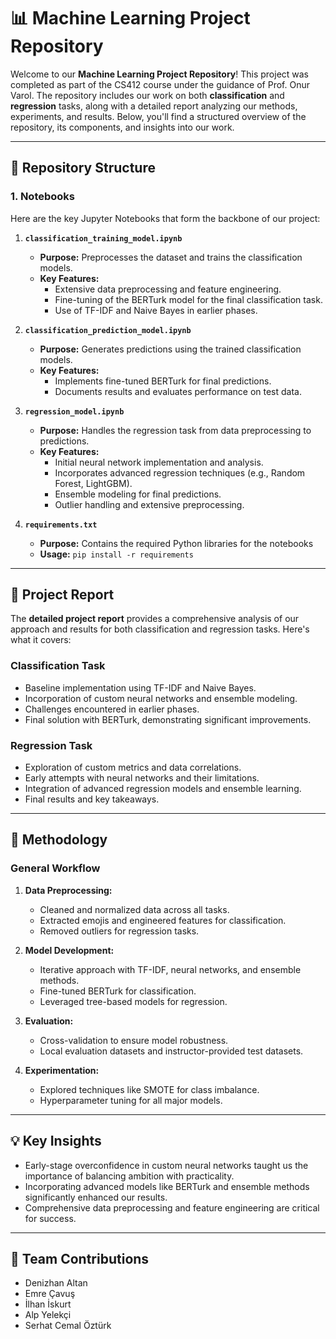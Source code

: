 # 📊 Machine Learning Project Repository

Welcome to our **Machine Learning Project Repository**! This project was completed as part of the CS412 course under the guidance of Prof. Onur Varol. The repository includes our work on both **classification** and **regression** tasks, along with a detailed report analyzing our methods, experiments, and results. Below, you'll find a structured overview of the repository, its components, and insights into our work.

---

## 📂 Repository Structure

### **1. Notebooks**
Here are the key Jupyter Notebooks that form the backbone of our project:

1. **`classification_training_model.ipynb`**  
   - **Purpose:** Preprocesses the dataset and trains the classification models.  
   - **Key Features:**  
     - Extensive data preprocessing and feature engineering.  
     - Fine-tuning of the BERTurk model for the final classification task.  
     - Use of TF-IDF and Naive Bayes in earlier phases.  

2. **`classification_prediction_model.ipynb`**  
   - **Purpose:** Generates predictions using the trained classification models.  
   - **Key Features:**  
     - Implements fine-tuned BERTurk for final predictions.  
     - Documents results and evaluates performance on test data.

3. **`regression_model.ipynb`**  
   - **Purpose:** Handles the regression task from data preprocessing to predictions.  
   - **Key Features:**  
     - Initial neural network implementation and analysis.  
     - Incorporates advanced regression techniques (e.g., Random Forest, LightGBM).  
     - Ensemble modeling for final predictions.  
     - Outlier handling and extensive preprocessing.

4. **`requirements.txt`**
   - **Purpose:** Contains the required Python libraries for the notebooks
   - **Usage:** `pip install -r requirements`

---

## 📑 Project Report
The **detailed project report** provides a comprehensive analysis of our approach and results for both classification and regression tasks. Here's what it covers:  

### **Classification Task**
- Baseline implementation using TF-IDF and Naive Bayes.
- Incorporation of custom neural networks and ensemble modeling.
- Challenges encountered in earlier phases.
- Final solution with BERTurk, demonstrating significant improvements.  

### **Regression Task**
- Exploration of custom metrics and data correlations.  
- Early attempts with neural networks and their limitations.  
- Integration of advanced regression models and ensemble learning.  
- Final results and key takeaways.

---

## 🚀 Methodology

### **General Workflow**
1. **Data Preprocessing:**  
   - Cleaned and normalized data across all tasks.  
   - Extracted emojis and engineered features for classification.  
   - Removed outliers for regression tasks.  

2. **Model Development:**  
   - Iterative approach with TF-IDF, neural networks, and ensemble methods.  
   - Fine-tuned BERTurk for classification.  
   - Leveraged tree-based models for regression.  

3. **Evaluation:**  
   - Cross-validation to ensure model robustness.  
   - Local evaluation datasets and instructor-provided test datasets.  

4. **Experimentation:**  
   - Explored techniques like SMOTE for class imbalance.  
   - Hyperparameter tuning for all major models.

---

## 💡 Key Insights

- Early-stage overconfidence in custom neural networks taught us the importance of balancing ambition with practicality.  
- Incorporating advanced models like BERTurk and ensemble methods significantly enhanced our results.  
- Comprehensive data preprocessing and feature engineering are critical for success.  

---

## 🤝 Team Contributions

- Denizhan Altan 
- Emre Çavuş   
- İlhan İskurt 
- Alp Yelekçi  
- Serhat Cemal Öztürk  


